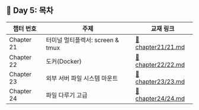 ## 📘 Day 5: 목차

| 챕터 번호 | 주제 | 교재 링크                            |
|-----------|------|--------------------------------------|
| Chapter 21 |  터미널 멀티플렉서: screen & tmux   | [📄 chapter21/21.md](../chapter21/21.md) |
| Chapter 22 |  도커(Docker)   | [📄 chapter22/22.md](../chapter22/22.md) |
| Chapter 23 |  외부 서버 파일 시스템 마운트   | [📄 chapter23/23.md](../chapter23/23.md) |
| Chapter 24 |  파일 다루기 고급   | [📄 chapter24/24.md](../chapter24/24.md) |
